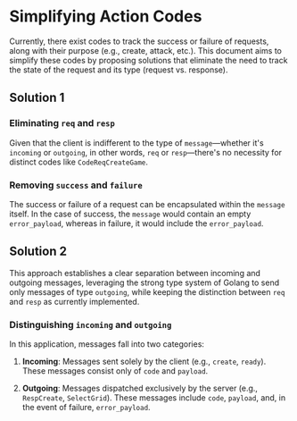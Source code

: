 # Simplifying Action Codes

Currently, there exist codes to track the success or failure of requests, along with their purpose (e.g., create, attack, etc.). This document aims to simplify these codes by proposing solutions that eliminate the need to track the state of the request and its type (request vs. response).

## Solution 1 

### Eliminating `req` and `resp`

Given that the client is indifferent to the type of `message`—whether it's `incoming` or `outgoing`, in other words, `req` or `resp`—there's no necessity for distinct codes like `CodeReqCreateGame`.

### Removing `success` and `failure`

The success or failure of a request can be encapsulated within the `message` itself. In the case of success, the `message` would contain an empty `error_payload`, whereas in failure, it would include the `error_payload`.

## Solution 2 

This approach establishes a clear separation between incoming and outgoing messages, leveraging the strong type system of Golang to send only messages of type `outgoing`, while keeping the distinction between `req` and `resp` as currently implemented.

### Distinguishing `incoming` and `outgoing`

In this application, messages fall into two categories:

1. **Incoming**: Messages sent solely by the client (e.g., `create`, `ready`). These messages consist only of `code` and `payload`.

2. **Outgoing**: Messages dispatched exclusively by the server (e.g., `RespCreate`, `SelectGrid`). These messages include `code`, `payload`, and, in the event of failure, `error_payload`.




